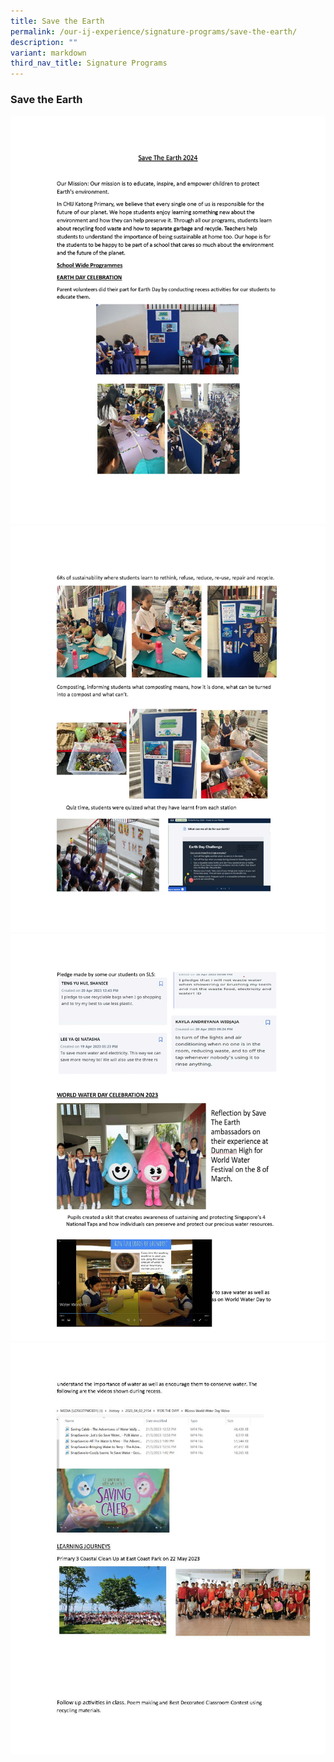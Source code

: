 ```yaml
---
title: Save the Earth
permalink: /our-ij-experience/signature-programs/save-the-earth/
description: ""
variant: markdown
third_nav_title: Signature Programs
---
```

### Save the Earth
![](/images/Save%20The%20Earth%202024/Save_The_Earth_website__2024_Page_01.jpg)
![](/images/Save%20The%20Earth%202024/Save_The_Earth_website__2024_Page_02.jpg)
![](/images/Save%20The%20Earth%202024/Save_The_Earth_website__2024_Page_03.jpg)
![](/images/Save%20The%20Earth%202024/Save_The_Earth_website__2024_Page_04.jpg)